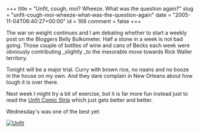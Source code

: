 +++
title = "Unfit, cough, moi? Wheeze.  What was the question again?"
slug = "unfit-cough-moi-wheeze-what-was-the-question-again"
date = "2005-11-04T06:40:27+00:00"
id = 168
comment = false
+++

The war on weight continues and I am debating whether to start a weekly post on the Bloggers Belly Bulkometer. Half a stone in a week is not bad going. Those couple of bottles of wine and cans of Becks each week were obviously contributing _slightly _to the inexorable move towards Rick Waller territory.

Tonight will be a major trial. Curry with brown rice, no naans and no booze in the house on my own. And they dare complain in New Orleans about how tough it is over there.

Next week I might try a bit of exercise, but it is far more fun instead just to read the [Unfit Comic Strip](http://www.comics.com/comics/unfit/index.html) which just gets better and better.

Wednesday's was one of the best yet:

[![Unfit](/images/flickr/2024_download/59771098_f638c537d5.jpg)](http://static.flickr.com/30/59771098_f638c537d5_o.gif)
